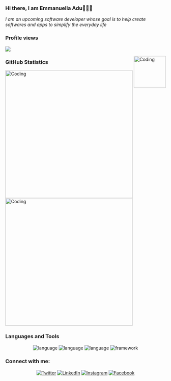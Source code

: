 

### Hi there, I am Emmanuella Adu👋👩‍💻
<em>I am an upcoming software developer whose goal is to help create softwares and apps to simplify the everyday life </em>

### Profile views
![](https://komarev.com/ghpvc/?username=elarhadu&style=flat-square)

 <img align="right" alt="Coding" width="100" src="https://user-images.githubusercontent.com/53329034/123502306-0fcdfc80-d669-11eb-87e4-d24cccfbbd00.gif">



### GitHub Statistics
<span>
<img alt="Coding" width="400" src="https://github-readme-stats.vercel.app/api?username=elarhadu&show_icons=true&theme=radical">
<img alt="Coding" width="400" src="http://github-readme-streak-stats.herokuapp.com?user=elarhadu&theme=highcontrast">
 </span>

### Languages and Tools
<span>
 <p align="center">
 <img alt="language" src= "https://img.shields.io/badge/html5-%23E34F26.svg?style=for-the-badge&logo=html5&logoColor=white" align="center">
 <img alt="language" src= "https://img.shields.io/badge/css3-%231572B6.svg?style=for-the-badge&logo=css3&logoColor=white" align="center">
 <img alt="language" src= "https://img.shields.io/badge/javascript-%23323330.svg?style=for-the-badge&logo=javascript&logoColor=%23F7DF1E" align="center">
 <img alt="framework" src= "https://img.shields.io/badge/bootstrap-%23563D7C.svg?style=for-the-badge&logo=bootstrap&logoColor=white" align="center">
  </p>
</span>
  
<h3 align="left">Connect with me:</h3>
<p align="center">
<a href="https://twitter.com/elarh_" target="blank" ><img align="center" src="https://img.shields.io/badge/Twitter-%231DA1F2.svg?style=for-the-badge&logo=Twitter&logoColor=white" alt="Twitter" /></a>
<a href="https://www.linkedin.com/in/emmanuella-adu" target="blank"><img align="center" src="https://img.shields.io/badge/linkedin-%230077B5.svg?style=for-the-badge&logo=linkedin&logoColor=white" alt="LinkedIn" /></a>
<a href="https://www.instagram.com/__emma.nu.ella__/" target="blank"><img align="center" src="https://img.shields.io/badge/Instagram-%23E4405F.svg?style=for-the-badge&logo=Instagram&logoColor=white" alt="Instagram" /></a>
<a href="https://web.facebook.com/elarh.adu" target="blank"><img align="center" src="https://img.shields.io/badge/Facebook-%231877F2.svg?style=for-the-badge&logo=Facebook&logoColor=white" alt="Facebook" /></a>
</p>

